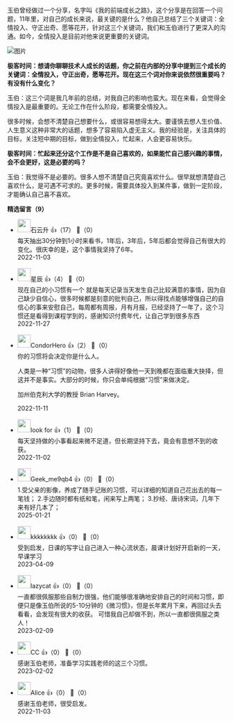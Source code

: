 玉伯曾经做过一个分享，名字叫《我的前端成长之路》，这个分享是在回答一个问题，11年里，对自己的成长来说，最关键的是什么？他自己总结了三个关键词：全情投入、守正出奇、愿等花开，针对这三个关键词，我们和玉伯进行了更深入的沟通。如今，全情投入是目前对他来说更重要的关键词。

![图片](https://static001.geekbang.org/resource/image/f2/f1/f29af703552b6d49fc344e97a5f916f1.png?wh=1920x145)

**极客时间：想请你聊聊技术人成长的话题，你之前在内部的分享中提到三个成长的关键词：全情投入，守正出奇，愿等花开。现在这三个词对你来说依然很重要吗？有没有什么变化？**

玉伯：这三个词是我几年前的总结，对我自己的影响也蛮大。现在来看，会觉得全情投入是最重要的。无论工作在什么阶段，都需要全情投入。

很多时候，会想不清楚自己想要什么，或很容易想得太大。要谨慎去想人生价值、人生意义这种非常大的话题，想多了容易陷入虚无主义。我的经验是，关注具体的目标，关注短中期的目标，做到全情投入，忙起来，人会更容易快乐。

**极客时间：忙起来还分这个工作是不是自己喜欢的，如果能忙自己感兴趣的事情，会不会更好，这是必要的吗？**

玉伯：我觉得不是必要的。很多人想不清楚自己究竟喜欢什么。很早就想清楚自己喜欢什么，是可遇不可求的。更多时候，需要具体投入到某件事，做到一定阶段，才能确认自己喜不喜欢。
<div><strong>精选留言（9）</strong></div><ul>
<li><img src="https://static001.geekbang.org/account/avatar/00/0f/a0/c3/c5db35df.jpg" width="30px"><span>石云升</span> 👍（17） 💬（0）<div>每天抽出30分钟到1小时来看书，1年后，3年后，5年后都会觉得自己有很大的变化。很庆幸的是，这个事情我坚持了6年。</div>2022-11-03</li><br/><li><img src="https://static001.geekbang.org/account/avatar/00/2b/73/56/a8f5b4e3.jpg" width="30px"><span>星辰</span> 👍（4） 💬（0）<div>现在自己的小习惯有一个 就是每天记录当天发生自己比较满意的事情，因为自己缺少自信心，很多时候都是刻意的批判自己，所以得找点能够增强自己的自信心的事来安慰自己，每周都有周报，月有月报，已经坚持了一年了，这个习惯还是看得到课程学到的，感谢知识付费年代，让自己学到很多东西</div>2022-11-27</li><br/><li><img src="https://static001.geekbang.org/account/avatar/00/17/52/0e/c5ff46d2.jpg" width="30px"><span>CondorHero</span> 👍（2） 💬（0）<div>你的习惯将会决定你是什么人。

人类是一种“习惯”的动物，很多人讲得好像他一天到晚都在面临重大抉择，但这并不是事实。大部分的时候，你只会单纯根据“习惯”来做决定。

加州伯克利大学的教授 Brian Harvey。</div>2022-11-11</li><br/><li><img src="https://static001.geekbang.org/account/avatar/00/16/43/d5/a7eaf722.jpg" width="30px"><span>look for</span> 👍（1） 💬（0）<div>每天坚持做的小事看起来微不足道，但长期坚持下去，竟会有意想不到的收获。</div>2022-11-02</li><br/><li><img src="https://static001.geekbang.org/account/avatar/00/12/6f/23/8e3d49ba.jpg" width="30px"><span>Geek_me9qb4</span> 👍（0） 💬（0）<div>1.受父亲的影像，养成了随手记账的习惯，可以详细的知道自己花出去的每一笔钱；
2.手边随时都有纸和笔，闲来写上两笔；
3.抄经、唐诗宋词，几年下来有好几本了；</div>2025-01-21</li><br/><li><img src="https://static001.geekbang.org/account/avatar/00/17/10/79/390568f3.jpg" width="30px"><span>kkkkkkkk</span> 👍（0） 💬（0）<div>受到启发，日课的写字让自己进入一种心流状态，晨课计划好开启新的一天，早课学习</div>2023-04-09</li><br/><li><img src="https://static001.geekbang.org/account/avatar/00/17/20/07/9d793a1b.jpg" width="30px"><span>lazycat</span> 👍（0） 💬（0）<div>一直都很佩服那些自制力很强，他们能够很准确地安排自己的时间和习惯，即便只是像玉伯所说的5-10分钟的《微习惯》，但是长年累月下来，再回过头去看看，会发现有很大的收获。
可惜我自己却做不到，所以一直都很佩服之类人！</div>2023-02-09</li><br/><li><img src="https://static001.geekbang.org/account/avatar/00/23/f3/7f/f397f3a2.jpg" width="30px"><span>CC</span> 👍（0） 💬（0）<div>感谢玉伯老师，准备学习实践老师的这三个习惯。</div>2023-02-02</li><br/><li><img src="https://static001.geekbang.org/account/avatar/00/1d/63/f6/56c15e68.jpg" width="30px"><span>Alice</span> 👍（0） 💬（0）<div>感谢玉伯老师，很受启发。</div>2022-11-03</li><br/>
</ul>